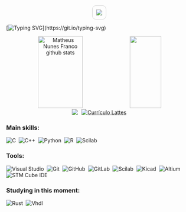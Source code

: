 
<div align="right" style="display: flex; justify-content: center; gap: 10px;">
  <img src="https://komarev.com/ghpvc/?username=matheuzxc&color=6495ED" style="border: 1px solid #ccc; padding: 10px; border-radius: 10px;" />
</div>

[![Typing SVG](https://readme-typing-svg.herokuapp.com/?color=FFFFFF&size=35&center=true&vCenter=true&width=1000&lines=Hello,+my+name+is+Matheus+Nunes+Franco;I'm+25+years+old;I+am+from+Joinville,+SC;I+study+Mechatronic+Engineering+at+UFSC;Be+Welcome!)](https://git.io/typing-svg) 

<div align="center">  
  <img width="49%" height="195px" src="https://github-readme-stats.vercel.app/api?username=matheuzxc&show_icons=true&count_private=true&hide_border=true&title_color=FFFFFF&icon_color=FFFFFF&text_color=FFFFFF&bg_color=0d1117" alt=" Matheus Nunes Franco github stats" /> 
  <img width="41%" height="195px" src="https://github-readme-stats.vercel.app/api/top-langs/?username=matheuzxc&layout=compact&hide_border=true&title_color=FFFFFF&text_color=FFFFFF&bg_color=0d1117" />
</div>


<div align="center" style="display: flex; justify-content: center; gap: 10px;">
  <a href="www.linkedin.com/in/matheus-nunes-franco-603918237" target="_blank">
    <img src="https://img.shields.io/badge/-Linkedin-%230077B5?style=for-the-badge&logo=linkedin&logoColor=white" />
  </a>

  <a href="http://lattes.cnpq.br/8398674236419271" target="_blank">
    <img src="https://img.shields.io/badge/-Lattes-%230077B5?style=for-the-badge&logo=read-the-docs&logoColor=white" alt="Currículo Lattes">
  </a>
</div>


### Main skills:
![C](https://img.shields.io/badge/-C-0D1117?style=for-the-badge&logo=c&labelColor=0D1117&textColor=0D1117)&nbsp;
![C++](https://img.shields.io/badge/-C++-0D1117?style=for-the-badge&logo=cplusplus&labelColor=0D1117)&nbsp;
![Python](https://img.shields.io/badge/-Python-0D1117?style=for-the-badge&logo=python&labelColor=0D1117&textColor=0D1117)&nbsp;
![R](https://img.shields.io/badge/-R-0D1117?style=for-the-badge&logo=r&logoColor=purple&labelColor=0D1117)&nbsp; 
![Scilab](https://img.shields.io/badge/-Scilab-0D1117?style=for-the-badge&logo=scilab&logoColor=purple&labelColor=0D1117)&nbsp; 
 
### Tools:
![Visual Studio](https://img.shields.io/badge/-Visual%20Studio-0D1117?style=for-the-badge&logo=visual-studio&logoColor=C8A2C8&labelColor=0D1117)&nbsp;
![Git](https://img.shields.io/badge/-Git-0D1117?style=for-the-badge&logo=git&labelColor=0D1117)&nbsp;
![GitHub](https://img.shields.io/badge/-GitHub-0D1117?style=for-the-badge&logo=github&labelColor=0D1117)&nbsp;
![GitLab](https://img.shields.io/badge/-GitLab-0D1117?style=for-the-badge&logo=gitlab&labelColor=0D1117)&nbsp;
![Scilab](https://img.shields.io/badge/-Scilab-0D1117?style=for-the-badge&logo=scilab&labelColor=0D1117)&nbsp;
![Kicad](https://img.shields.io/badge/-Kicad-0D1117?style=for-the-badge&logo=kicad&labelColor=0D1117)&nbsp;
![Altium](https://img.shields.io/badge/-Altium-0D1117?style=for-the-badge&logo=altiumdesigner&labelColor=0D1117)&nbsp;
![STM Cube IDE](https://img.shields.io/badge/-STM%20Cube%20IDE-0D1117?style=for-the-badge&logo=stmicroelectronics&labelColor=0D1117)&nbsp;
 
### Studying in this moment:
![Rust](https://img.shields.io/badge/-Rust-0D1117?style=for-the-badge&logo=rust&labelColor=0D1117&textColor=0D1117)&nbsp;
![Vhdl](https://img.shields.io/badge/-Vhdl-0D1117?style=for-the-badge&logorust=&labelColor=0D1117&textColor=0D1117)&nbsp;






